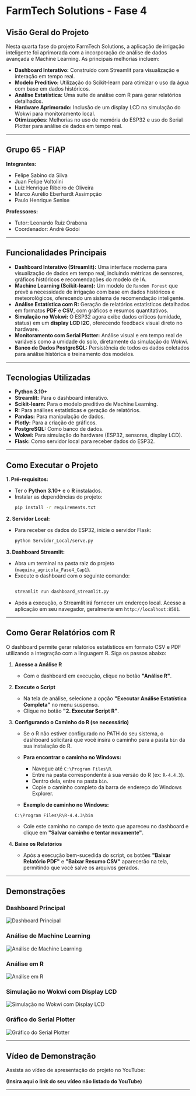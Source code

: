 # FarmTech Solutions - Fase 4

## Visão Geral do Projeto

Nesta quarta fase do projeto FarmTech Solutions, a aplicação de irrigação inteligente foi aprimorada com a incorporação de análise de dados avançada e Machine Learning. As principais melhorias incluem:

-   **Dashboard Interativo:** Construído com Streamlit para visualização e interação em tempo real.
-   **Modelo Preditivo:** Utilização do Scikit-learn para otimizar o uso da água com base em dados históricos.
-   **Análise Estatística:** Uma suíte de análise com R para gerar relatórios detalhados.
-   **Hardware Aprimorado:** Inclusão de um display LCD na simulação do Wokwi para monitoramento local.
-   **Otimizações:** Melhorias no uso de memória do ESP32 e uso do Serial Plotter para análise de dados em tempo real.

---

## Grupo 65 - FIAP

**Integrantes:**
- Felipe Sabino da Silva
- Juan Felipe Voltolini
- Luiz Henrique Ribeiro de Oliveira
- Marco Aurélio Eberhardt Assimpção
- Paulo Henrique Senise

**Professores:**
- Tutor: Leonardo Ruiz Orabona
- Coordenador: André Godoi

---

## Funcionalidades Principais

-   **Dashboard Interativo (Streamlit):** Uma interface moderna para visualização de dados em tempo real, incluindo métricas de sensores, gráficos históricos e recomendações do modelo de IA.
-   **Machine Learning (Scikit-learn):** Um modelo de `Random Forest` que prevê a necessidade de irrigação com base em dados históricos e meteorológicos, oferecendo um sistema de recomendação inteligente.
-   **Análise Estatística com R:** Geração de relatórios estatísticos detalhados em formatos **PDF** e **CSV**, com gráficos e resumos quantitativos.
-   **Simulação no Wokwi:** O ESP32 agora exibe dados críticos (umidade, status) em um **display LCD I2C**, oferecendo feedback visual direto no hardware.
-   **Monitoramento com Serial Plotter:** Análise visual e em tempo real de variáveis como a umidade do solo, diretamente da simulação do Wokwi.
-   **Banco de Dados PostgreSQL:** Persistência de todos os dados coletados para análise histórica e treinamento dos modelos.

---

## Tecnologias Utilizadas

-   **Python 3.10+**
-   **Streamlit:** Para o dashboard interativo.
-   **Scikit-learn:** Para o modelo preditivo de Machine Learning.
-   **R:** Para análises estatísticas e geração de relatórios.
-   **Pandas:** Para manipulação de dados.
-   **Plotly:** Para a criação de gráficos.
-   **PostgreSQL:** Como banco de dados.
-   **Wokwi:** Para simulação do hardware (ESP32, sensores, display LCD).
-   **Flask:** Como servidor local para receber dados do ESP32.

---

## Como Executar o Projeto

**1. Pré-requisitos:**
-   Ter o **Python 3.10+** e o **R** instalados.
-   Instalar as dependências do projeto:
    ```bash
    pip install -r requirements.txt
    ```

**2. Servidor Local:**
-   Para receber os dados do ESP32, inicie o servidor Flask:
    ```bash
    python Servidor_Local/serve.py
    ```

**3. Dashboard Streamlit:**
-   Abra um terminal na pasta raiz do projeto (`maquina_agricola_Fase4_Cap1`).
-   Execute o dashboard com o seguinte comando:
    ```bash
    
    streamlit run dashboard_streamlit.py

    ```
-   Após a execução, o Streamlit irá fornecer um endereço local. Acesse a aplicação em seu navegador, geralmente em `http://localhost:8501`.

---

## Como Gerar Relatórios com R

O dashboard permite gerar relatórios estatísticos em formato CSV e PDF utilizando a integração com a linguagem R. Siga os passos abaixo:

1.  **Acesse a Análise R**
    - Com o dashboard em execução, clique no botão **"Análise R"**.

2.  **Execute o Script**
    - Na tela de análise, selecione a opção **"Executar Análise Estatística Completa"** no menu suspenso.
    - Clique no botão **"2. Executar Script R"**.

3.  **Configurando o Caminho do R (se necessário)**
    - Se o R não estiver configurado no PATH do seu sistema, o dashboard solicitará que você insira o caminho para a pasta `bin` da sua instalação do R.
    - **Para encontrar o caminho no Windows:**
        - Navegue até `C:\Program Files\R`.
        - Entre na pasta correspondente à sua versão do R (ex: `R-4.4.3`).
        - Dentro dela, entre na pasta `bin`.
        - Copie o caminho completo da barra de endereço do Windows Explorer.

    - **Exemplo de caminho no Windows:**
    ```
    C:\Program Files\R\R-4.4.3\bin
    ```

    - Cole este caminho no campo de texto que apareceu no dashboard e clique em **"Salvar caminho e tentar novamente"**.

4.  **Baixe os Relatórios**
    - Após a execução bem-sucedida do script, os botões **"Baixar Relatório PDF"** e **"Baixar Resumo CSV"** aparecerão na tela, permitindo que você salve os arquivos gerados.

---

## Demonstrações

### Dashboard Principal
![Dashboard Principal](Imagens/dashboard-principal.png)

### Análise de Machine Learning
![Análise de Machine Learning](Imagens/machine-learning.png)

### Análise em R
![Análise em R](Imagens/relatorio-r.png)

### Simulação no Wokwi com Display LCD
![Simulação no Wokwi com Display LCD](Imagens/wokwi-lcd.png)

### Gráfico do Serial Plotter
![Gráfico do Serial Plotter](Imagens/serial-plotter.png)

---

## Vídeo de Demonstração

Assista ao vídeo de apresentação do projeto no YouTube:

**(Insira aqui o link do seu vídeo não listado do YouTube)**

---
